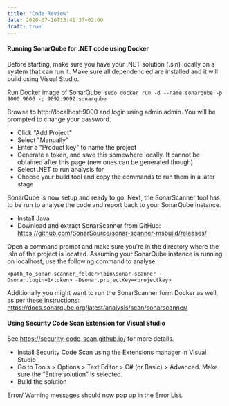 ```yaml
---
title: "Code Review"
date: 2020-07-16T13:41:37+02:00
draft: true
---
```



#### Running SonarQube for .NET code using Docker
Before starting, make sure you have your .NET solution (.sln) locally on a system that can run it. Make sure all dependencied are installed and it will build using Visual Studio.

Run Docker image of SonarQube:
```sudo docker run -d --name sonarqube -p 9000:9000 -p 9092:9092 sonarqube```

Browse to http://localhost:9000 and login using admin:admin. You will be prompted to change your password. 
* Click "Add Project"
* Select "Manually"
* Enter a "Product key" to name the project
* Generate a token, and save this somewhere locally. It cannot be obtained after this page (new ones can be generated though)
* Select .NET to run analysis for
* Choose your build tool and copy the commands to run them in a later stage

SonarQube is now setup and ready to go. Next, the SonarScanner tool has to be run to analyse the code and report back to your SonarQube instance.

* Install Java
* Download and extract SonarScanner from GitHub: https://github.com/SonarSource/sonar-scanner-msbuild/releases/

Open a command prompt and make sure you're in the directory where the .sln of the project is located. Assuming your SonarQube instance is running on localhost, use the following command to analyse:

```
<path_to_sonar-scanner_folder>\bin\sonar-scanner -Dsonar.login=1<token> -Dsonar.projectKey=<projectkey>
```

Additionally you might want to run the SonarScanner form Docker as well, as per these instructions: https://docs.sonarqube.org/latest/analysis/scan/sonarscanner/

#### Using Security Code Scan Extension for Visual Studio
See https://security-code-scan.github.io/ for more details.

* Install Security Code Scan using the Extensions manager in Visual Studio
* Go to Tools > Options > Text Editor > C# (or Basic) > Advanced. Make sure the “Entire solution” is selected.
* Build the solution

Error/ Warning messages should now pop up in the Error List.